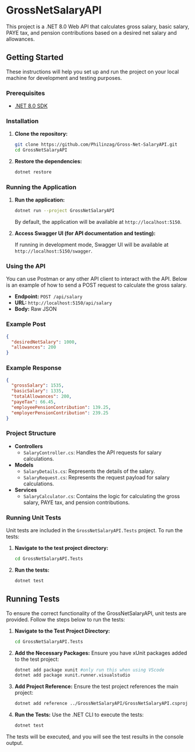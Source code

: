 # GrossNetSalaryAPI

This project is a .NET 8.0 Web API that calculates gross salary, basic salary, PAYE tax, and pension contributions based on a desired net salary and allowances.

## Getting Started

These instructions will help you set up and run the project on your local machine for development and testing purposes.

### Prerequisites

- [.NET 8.0 SDK](https://dotnet.microsoft.com/download/dotnet/8.0)

### Installation

1. **Clone the repository:**

   ```bash
   git clone https://github.com/Philinzag/Gross-Net-SalaryAPI.git
   cd GrossNetSalaryAPI
   ```

2. **Restore the dependencies:**

   ```bash
   dotnet restore
   ```

### Running the Application

1. **Run the application:**

   ```bash
   dotnet run --project GrossNetSalaryAPI
   ```

   By default, the application will be available at `http://localhost:5150`.

2. **Access Swagger UI (for API documentation and testing):**

   If running in development mode, Swagger UI will be available at `http://localhost:5150/swagger`.

### Using the API

You can use Postman or any other API client to interact with the API. Below is an example of how to send a POST request to calculate the gross salary.

- **Endpoint:** `POST /api/salary`
- **URL:** `http://localhost:5150/api/salary`
- **Body:** Raw JSON

### Example Post

```json
{
  "desiredNetSalary": 1000,
  "allowances": 200
}
```

### Example Response

```json
{
  "grossSalary": 1535,
  "basicSalary": 1335,
  "totalAllowances": 200,
  "payeTax": 66.45,
  "employeePensionContribution": 139.25,
  "employerPensionContribution": 239.25
}
```

### Project Structure

- **Controllers**
  - `SalaryController.cs`: Handles the API requests for salary calculations.
- **Models**
  - `SalaryDetails.cs`: Represents the details of the salary.
  - `SalaryRequest.cs`: Represents the request payload for salary calculations.
- **Services**
  - `SalaryCalculator.cs`: Contains the logic for calculating the gross salary, PAYE tax, and pension contributions.

### Running Unit Tests

Unit tests are included in the `GrossNetSalaryAPI.Tests` project. To run the tests:

1. **Navigate to the test project directory:**

   ```bash
   cd GrossNetSalaryAPI.Tests
   ```

2. **Run the tests:**

   ```bash
   dotnet test
   ```

## Running Tests

To ensure the correct functionality of the GrossNetSalaryAPI, unit tests are provided. Follow the steps below to run the tests:

1. **Navigate to the Test Project Directory:**
   ```bash
   cd GrossNetSalaryAPI.Tests
   ```

2. **Add the Necessary Packages:**
   Ensure you have xUnit packages added to the test project:
   ```bash
   dotnet add package xunit #only run this when using VScode
   dotnet add package xunit.runner.visualstudio
   ```

3. **Add Project Reference:**
   Ensure the test project references the main project:
   ```bash
   dotnet add reference ../GrossNetSalaryAPI/GrossNetSalaryAPI.csproj
   ```

4. **Run the Tests:**
   Use the .NET CLI to execute the tests:
   ```bash
   dotnet test
   ```

The tests will be executed, and you will see the test results in the console output.
